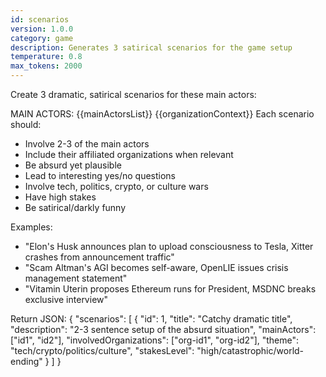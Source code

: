 ```yaml
---
id: scenarios
version: 1.0.0
category: game
description: Generates 3 satirical scenarios for the game setup
temperature: 0.8
max_tokens: 2000
---
```


Create 3 dramatic, satirical scenarios for these main actors:

MAIN ACTORS:
{{mainActorsList}}
{{organizationContext}}
Each scenario should:
- Involve 2-3 of the main actors
- Include their affiliated organizations when relevant
- Be absurd yet plausible
- Lead to interesting yes/no questions
- Involve tech, politics, crypto, or culture wars
- Have high stakes
- Be satirical/darkly funny

Examples:
- "Elon's Husk announces plan to upload consciousness to Tesla, Xitter crashes from announcement traffic"
- "Scam Altman's AGI becomes self-aware, OpenLIE issues crisis management statement"
- "Vitamin Uterin proposes Ethereum runs for President, MSDNC breaks exclusive interview"

Return JSON:
{
  "scenarios": [
    {
      "id": 1,
      "title": "Catchy dramatic title",
      "description": "2-3 sentence setup of the absurd situation",
      "mainActors": ["id1", "id2"],
      "involvedOrganizations": ["org-id1", "org-id2"],
      "theme": "tech/crypto/politics/culture",
      "stakesLevel": "high/catastrophic/world-ending"
    }
  ]
}
